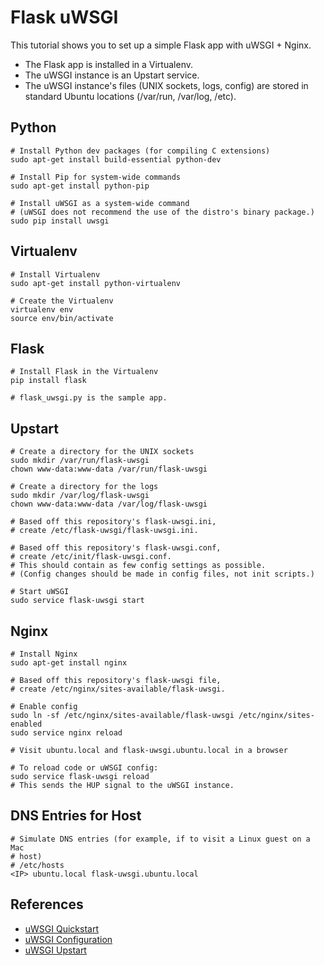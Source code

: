 Flask uWSGI
===
This tutorial shows you to set up a simple Flask app with uWSGI + Nginx.
- The Flask app is installed in a Virtualenv.
- The uWSGI instance is an Upstart service.
- The uWSGI instance's files (UNIX sockets, logs, config) are stored in 
  standard Ubuntu locations (/var/run, /var/log, /etc).

Python
---
    # Install Python dev packages (for compiling C extensions)
    sudo apt-get install build-essential python-dev

    # Install Pip for system-wide commands
    sudo apt-get install python-pip

    # Install uWSGI as a system-wide command
    # (uWSGI does not recommend the use of the distro's binary package.)
    sudo pip install uwsgi
    
Virtualenv
---
    # Install Virtualenv
    sudo apt-get install python-virtualenv

    # Create the Virtualenv
    virtualenv env
    source env/bin/activate

Flask
---
    # Install Flask in the Virtualenv
    pip install flask
    
    # flask_uwsgi.py is the sample app.

Upstart
---
    # Create a directory for the UNIX sockets
    sudo mkdir /var/run/flask-uwsgi
    chown www-data:www-data /var/run/flask-uwsgi

    # Create a directory for the logs
    sudo mkdir /var/log/flask-uwsgi
    chown www-data:www-data /var/log/flask-uwsgi

    # Based off this repository's flask-uwsgi.ini,
    # create /etc/flask-uwsgi/flask-uwsgi.ini.

    # Based off this repository's flask-uwsgi.conf,
    # create /etc/init/flask-uwsgi.conf.
    # This should contain as few config settings as possible.
    # (Config changes should be made in config files, not init scripts.)
    
    # Start uWSGI
    sudo service flask-uwsgi start

Nginx
---
    # Install Nginx
    sudo apt-get install nginx

    # Based off this repository's flask-uwsgi file,
    # create /etc/nginx/sites-available/flask-uwsgi.

    # Enable config
    sudo ln -sf /etc/nginx/sites-available/flask-uwsgi /etc/nginx/sites-enabled
    sudo service nginx reload

    # Visit ubuntu.local and flask-uwsgi.ubuntu.local in a browser

    # To reload code or uWSGI config:
    sudo service flask-uwsgi reload
    # This sends the HUP signal to the uWSGI instance.

DNS Entries for Host
---
    # Simulate DNS entries (for example, if to visit a Linux guest on a Mac 
    # host)
    # /etc/hosts
    <IP> ubuntu.local flask-uwsgi.ubuntu.local

References
---
- [uWSGI Quickstart](http://uwsgi-docs.readthedocs.org/en/latest/WSGIquickstart.html)
- [uWSGI Configuration](http://uwsgi-docs.readthedocs.org/en/latest/Configuration.html)
- [uWSGI Upstart](http://uwsgi-docs.readthedocs.org/en/latest/Upstart.html)
